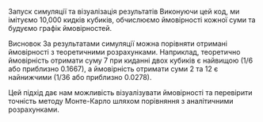Запуск симуляції та візуалізація результатів
Виконуючи цей код, ми імітуємо 10,000 кидків кубиків, обчислюємо ймовірності кожної суми та будуємо графік ймовірностей.

Висновок
За результатами симуляції можна порівняти отримані ймовірності з теоретичними розрахунками. Наприклад, 
теоретично ймовірність отримати суму 7 при киданні двох кубиків є найвищою (1/6 або приблизно 0.1667), 
а ймовірність отримати суми 2 та 12 є найнижчими (1/36 або приблизно 0.0278).

Цей підхід дає нам можливість візуалізувати ймовірності та перевірити точність 
методу Монте-Карло шляхом порівняння з аналітичними розрахунками.
